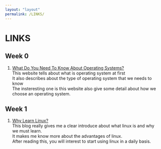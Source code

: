 ```yaml
---
layout: "layout"
permalink: /LINKS/
---
```


# LINKS
## Week 0
1. [What Do You Need To Know About Operating Systems?](https://hailbytes.com/what-do-you-need-to-know-about-operating-systems/)<br>
  This website tells about what is operating system at first<br>
  It also describes about the type of operating system that we needs to know<br>
  The insteresting one is this website also give some detail about how we choose an operating system.<br>
## Week 1
1. [Why Learn Linux?](https://blog.edx.org/why-learn-linux)<br>
 This blog really gives me a clear introduce about what linux is and why we must learn.<br>
 It makes me know more about the advantages of linux.<br>
 After reading this, you will interest to start using linux in a daily basis.

